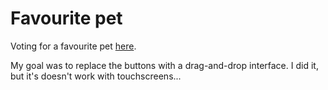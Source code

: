 # Favourite pet
Voting for a favourite pet [here](https://enz0g.github.io/favourite_pet/).

My goal was to replace the buttons with a drag-and-drop interface. I did it, but it's doesn't work with touchscreens...
